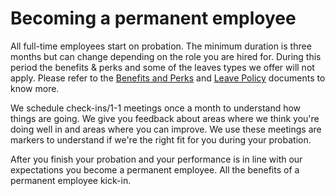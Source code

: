 # Becoming a permanent employee

All full-time employees start on probation. The minimum duration is three months but can change depending on the role you are hired for. During this period the benefits & perks and some of the leaves types we offer will not apply. Please refer to the [Benefits and Perks](../benefits-and-perks/) and [Leave Policy](../how-we-work/leave-policy.md) documents to know more.

We schedule check-ins/1-1 meetings once a month to understand how things are going. We give you feedback about areas where we think you're doing well in and areas where you can improve. We use these meetings are markers to understand if we're the right fit for you during your probation.

After you finish your probation and your performance is in line with our expectations you become a permanent employee. All the benefits of a permanent employee kick-in.

